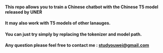 #### This repo allows you to train a Chinese chatbot with the Chinese T5 model released by UNER
#### It may also work with T5 models of other lanauges.
####  You can just try simply by replacing the tokenizer and model path. 
#### Any question please feel free to contact me : studyouwei@gmail.com

